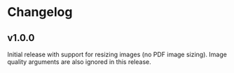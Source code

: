 # Changelog

## v1.0.0

Initial release with support for resizing images (no PDF image sizing). Image quality arguments are also ignored in this release.
